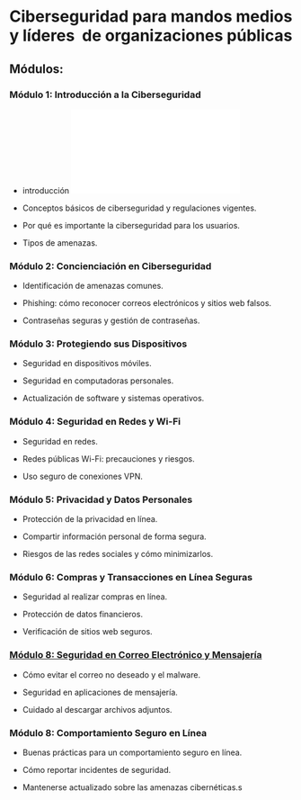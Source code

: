 # Ciberseguridad para mandos medios y líderes  de organizaciones públicas

## Módulos:

### Módulo 1: Introducción a la Ciberseguridad

* introducción  ![Capsula 1 ](./Modulo_1.md)

* Conceptos básicos de ciberseguridad y regulaciones vigentes.

* Por qué es importante la ciberseguridad para los usuarios.

* Tipos de amenazas.

### Módulo 2: Concienciación en Ciberseguridad

* Identificación de amenazas comunes.

* Phishing: cómo reconocer correos electrónicos y sitios web falsos.

* Contraseñas seguras y gestión de contraseñas.

### Módulo 3: Protegiendo sus Dispositivos

* Seguridad en dispositivos móviles.

* Seguridad en computadoras personales.

* Actualización de software y sistemas operativos.

### Módulo 4: Seguridad en Redes y Wi-Fi

* Seguridad en redes.

* Redes públicas Wi-Fi: precauciones y riesgos.

* Uso seguro de conexiones VPN.

### Módulo 5: Privacidad y Datos Personales

* Protección de la privacidad en línea.

* Compartir información personal de forma segura.

* Riesgos de las redes sociales y cómo minimizarlos.

### Módulo 6: Compras y Transacciones en Línea Seguras

* Seguridad al realizar compras en línea.

* Protección de datos financieros.

* Verificación de sitios web seguros.

### [Módulo 8: Seguridad en Correo Electrónico y Mensajería](./Modulo_8.md)

* Cómo evitar el correo no deseado y el malware.

* Seguridad en aplicaciones de mensajería.

* Cuidado al descargar archivos adjuntos.

### Módulo 8: Comportamiento Seguro en Línea

* Buenas prácticas para un comportamiento seguro en línea.

* Cómo reportar incidentes de seguridad.

* Mantenerse actualizado sobre las amenazas cibernéticas.s
